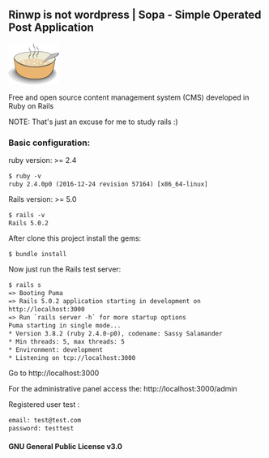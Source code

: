 ## Rinwp is not wordpress | Sopa - Simple Operated Post Application
![Logo](./app/assets/images/logo.png)

Free and open source content management system (CMS) developed in Ruby on Rails

NOTE: That's just an excuse for me to study rails :)

### Basic configuration:
ruby version: >= 2.4

```console
$ ruby -v
ruby 2.4.0p0 (2016-12-24 revision 57164) [x86_64-linux]
```

Rails version: >= 5.0

```console
$ rails -v
Rails 5.0.2
```
After clone this project install the gems:
```console
$ bundle install
```

Now just run the Rails test server:
```console
$ rails s
=> Booting Puma
=> Rails 5.0.2 application starting in development on http://localhost:3000
=> Run `rails server -h` for more startup options
Puma starting in single mode...
* Version 3.8.2 (ruby 2.4.0-p0), codename: Sassy Salamander
* Min threads: 5, max threads: 5
* Environment: development
* Listening on tcp://localhost:3000
```
Go to http://localhost:3000

For the administrative panel access the: http://localhost:3000/admin

Registered user test :
```console
email: test@test.com
password: testtest
```

#### GNU General Public License v3.0
